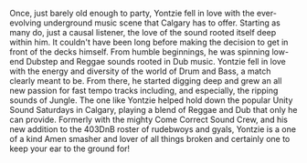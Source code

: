 Once, just barely old enough to party, Yontzie fell in love with the ever-evolving underground music scene that Calgary has to offer. Starting as many do, just a causal listener, the love of the sound rooted itself deep within him. It couldn't have been long before making the decision to get in front of the decks himself. From humble beginnings, he was spinning low-end Dubstep and Reggae sounds rooted in Dub music. Yontzie fell in love with the energy and diversity of the world of Drum and Bass, a match clearly meant to be. From there, he started digging deep and grew an all new passion for fast tempo tracks including, and especially, the ripping sounds of Jungle. The one like Yontzie helped hold down the popular Unity Sound Saturdays in Calgary, playing a blend of Reggae and Dub that only he can provide. Formerly with the mighty Come Correct Sound Crew, and his new addition to the 403DnB roster of rudebwoys and gyals, Yontzie is a one of a kind Amen smasher and lover of all things broken and certainly one to keep your ear to the ground for!